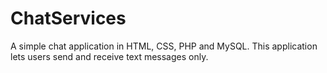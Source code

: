 # ChatServices

A simple chat application in HTML, CSS, PHP and MySQL. This application lets users send and receive text messages only.
